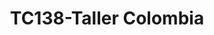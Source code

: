 ---
title: "TC138-Taller Colombia"
url: /silvania/tc138-taller-colombia/
shop: reparación de automóviles
---